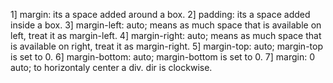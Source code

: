 1] margin: its a space added around a box.
2] padding: its a space added inside a box.
3] margin-left: auto; means as much space that is available on left, treat it as margin-left.
4] margin-right: auto; means as much space that is available on right, treat it as margin-right.
5] margin-top: auto; margin-top is set to 0.
6] margin-bottom: auto; margin-bottom is set to 0.
7] margin: 0 auto; to horizontaly center a div. dir is clockwise.
